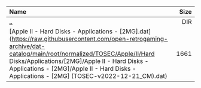 |Name|Size|
|:---|---:|
|[..](../index.html)|DIR|
|[Apple II - Hard Disks - Applications - [2MG].dat](https://raw.githubusercontent.com/open-retrogaming-archive/dat-catalog/main/root/normalized/TOSEC/Apple/II/Hard Disks/Applications/[2MG]/Apple II - Hard Disks - Applications - [2MG]/Apple II - Hard Disks - Applications - [2MG] (TOSEC-v2022-12-21_CM).dat)|1661|
